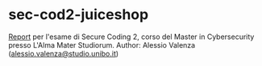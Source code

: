 # sec-cod2-juiceshop
[Report](./report.md) per l'esame di Secure Coding 2, corso del Master in Cybersecurity presso L'Alma Mater Studiorum.
Author: Alessio Valenza (alessio.valenza@studio.unibo.it)
